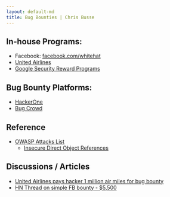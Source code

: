 ```yaml
---
layout: default-md
title: Bug Bounties | Chris Busse
---
```


## In-house Programs:
* Facebook: [facebook.com/whitehat](https://www.facebook.com/whitehat/)
* [United Airlines](http://www.united.com/web/en-US/content/Contact/bugbounty.aspx)
* [Google Security Reward Programs](https://www.google.com/about/appsecurity/programs-home/)

## Bug Bounty Platforms:
* [HackerOne](https://hackerone.com/)
* [Bug Crowd](https://bugcrowd.com/)

## Reference
* [OWASP Attacks List](https://www.owasp.org/index.php/Category:Attack)
  * [Insecure Direct Object References](https://www.owasp.org/index.php/Testing_for_Insecure_Direct_Object_References_(OTG-AUTHZ-004))

## Discussions / Articles
* [United Airlines pays hacker 1 million air miles for bug bounty](https://nakedsecurity.sophos.com/2015/07/13/united-airlines-pays-hacker-one-million-air-miles-in-bug-bounty-reward/)
* [HN Thread on simple FB bounty - $5,500](https://news.ycombinator.com/item?id=9876561)